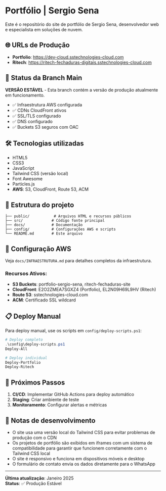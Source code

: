# Portfólio | Sergio Sena

Este é o repositório do site de portfólio de Sergio Sena, desenvolvedor web e especialista em soluções de nuvem.

## 🌐 URLs de Produção

- **Portfolio**: https://dev-cloud.sstechnologies-cloud.com
- **Ritech**: https://ritech-fechaduras-digitais.sstechnologies-cloud.com

## 🚀 Status da Branch Main

**VERSÃO ESTÁVEL** - Esta branch contém a versão de produção atualmente em funcionamento.

- ✅ Infraestrutura AWS configurada
- ✅ CDNs CloudFront ativos
- ✅ SSL/TLS configurado
- ✅ DNS configurado
- ✅ Buckets S3 seguros com OAC

## 🛠 Tecnologias utilizadas

- HTML5
- CSS3
- JavaScript
- Tailwind CSS (versão local)
- Font Awesome
- Particles.js
- **AWS**: S3, CloudFront, Route 53, ACM

## 📁 Estrutura do projeto

```
├── public/           # Arquivos HTML e recursos públicos
├── src/             # Código fonte principal
├── docs/            # Documentação
├── config/          # Configurações AWS e scripts
└── README.md        # Este arquivo
```

## 🔧 Configuração AWS

Veja `docs/INFRAESTRUTURA.md` para detalhes completos da infraestrutura.

### Recursos Ativos:
- **S3 Buckets**: portfolio-sergio-sena, ritech-fechaduras-site
- **CloudFront**: E2O2ZMEA7SGXZ4 (Portfolio), EL2N09H69L9HV (Ritech)
- **Route 53**: sstechnologies-cloud.com
- **ACM**: Certificado SSL wildcard

## 📋 Deploy Manual

Para deploy manual, use os scripts em `config/deploy-scripts.ps1`:

```powershell
# Deploy completo
.\config\deploy-scripts.ps1
Deploy-All

# Deploy individual
Deploy-Portfolio
Deploy-Ritech
```

## 🔄 Próximos Passos

1. **CI/CD**: Implementar GitHub Actions para deploy automático
2. **Staging**: Criar ambiente de teste
3. **Monitoramento**: Configurar alertas e métricas

## 📝 Notas de desenvolvimento

- O site usa uma versão local do Tailwind CSS para evitar problemas de produção com o CDN
- Os projetos de portfólio são exibidos em iframes com um sistema de compatibilidade para garantir que funcionem corretamente com o Tailwind CSS local
- O site é responsivo e funciona em dispositivos móveis e desktop
- O formulário de contato envia os dados diretamente para o WhatsApp

---

**Última atualização**: Janeiro 2025  
**Status**: ✅ Produção Estável
